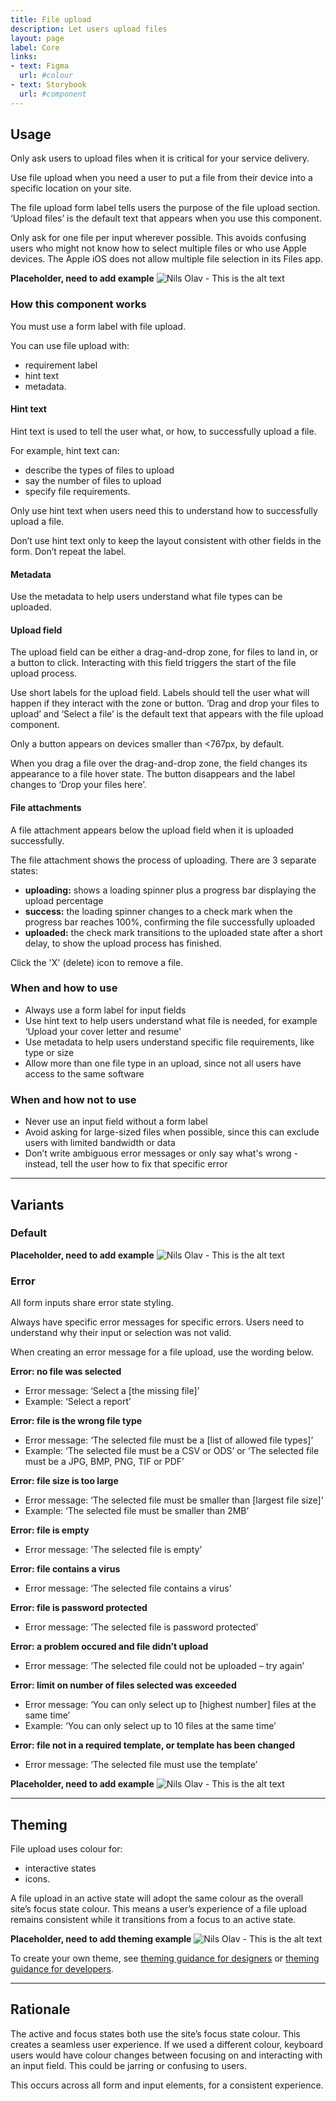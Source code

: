 ```yaml
---
title: File upload
description: Let users upload files
layout: page
label: Core
links:
- text: Figma
  url: #colour
- text: Storybook
  url: #component
---
```


## Usage

Only ask users to upload files when it is critical for your service delivery.

Use file upload when you need a user to put a file from their device into a specific location on your site.

The file upload form label tells users the purpose of the file upload section. ‘Upload files’ is the default text that appears when you use this component.

Only ask for one file per input wherever possible. This avoids confusing users who might not know how to select multiple files or who use Apple devices. The Apple iOS does not allow multiple file selection in its Files app.

**Placeholder, need to add example**
![Nils Olav  - This is the alt text](/assets/img/temp/Nils_Olav_wide.jpg)

### How this component works

You must use a form label with file upload.

You can use file upload with:

- requirement label
- hint text
- metadata.

#### Hint text

Hint text is used to tell the user what, or how, to successfully upload a file.

For example, hint text can:

- describe the types of files to upload
- say the number of files to upload
- specify file requirements.

Only use hint text when users need this to understand how to successfully upload a file.

Don’t use hint text only to keep the layout consistent with other fields in the form. Don’t repeat the label.

#### Metadata

Use the metadata to help users understand what file types can be uploaded.

#### Upload field

The upload field can be either a drag-and-drop zone, for files to land in, or a button to click. Interacting with this field triggers the start of the file upload process.

Use short labels for the upload field. Labels should tell the user what will happen if they interact with the zone or button. ‘Drag and drop your files to upload’ and ‘Select a file’ is the default text that appears with the file upload component.

Only a button appears on devices smaller than <767px, by default.

When you drag a file over the drag-and-drop zone, the field changes its appearance to a file hover state. The button disappears and the label changes to ‘Drop your files here’.

#### File attachments

A file attachment appears below the upload field when it is uploaded successfully.

The file attachment shows the process of uploading. There are 3 separate states:

- **uploading:** shows a loading spinner plus a progress bar displaying the upload percentage
- **success:** the loading spinner changes to a check mark when the progress bar reaches 100%, confirming the file successfully uploaded
- **uploaded:** the check mark transitions to the uploaded state after a short delay, to show the upload process has finished.

Click the 'X' (delete) icon to remove a file.

### When and how to use
- Always use a form label for input fields
- Use hint text to help users understand what file is needed, for example ‘Upload your cover letter and resume' 
- Use metadata to help users understand specific file requirements, like type or size
- Allow more than one file type in an upload, since not all users have access to the same software

### When and how not to use
- Never use an input field without a form label
- Avoid asking for large-sized files when possible, since this can exclude users with limited bandwidth or data
- Don’t write ambiguous error messages or only say what's wrong - instead, tell the user how to fix that specific error

---

## Variants

### Default

**Placeholder, need to add example**
![Nils Olav  - This is the alt text](/assets/img/temp/Nils_Olav_wide.jpg)

### Error

All form inputs share error state styling.

Always have specific error messages for specific errors. Users need to understand why their input or selection was not valid.

When creating an error message for a file upload, use the wording below.

**Error: no file was selected**

- Error message: ‘Select a [the missing file]’
- Example: ‘Select a report’

**Error: file is the wrong file type**

- Error message: ‘The selected file must be a \[list of allowed file types\]’
- Example: ‘The selected file must be a CSV or ODS’ or ‘The selected file must be a JPG, BMP, PNG, TIF or PDF’

**Error: file size is too large**

- Error message: ‘The selected file must be smaller than \[largest file size\]’
- Example: ‘The selected file must be smaller than 2MB’

**Error: file is empty**

- Error message: 'The selected file is empty’

**Error: file contains a virus**

- Error message: ‘The selected file contains a virus’

**Error: file is password protected**

- Error message: ‘The selected file is password protected’

**Error: a problem occured and file didn’t upload**

- Error message: ‘The selected file could not be uploaded – try again’

**Error: limit on number of files selected was exceeded**

- Error message: ‘You can only select up to \[highest number\] files at the same time’
- Example: ‘You can only select up to 10 files at the same time’

**Error: file not in a required template, or template has been changed**

- Error message: ‘The selected file must use the template’

**Placeholder, need to add example**
![Nils Olav  - This is the alt text](/assets/img/temp/Nils_Olav_wide.jpg)

---

## Theming

File upload uses colour for:

- interactive states
- icons.

A file upload in an active state will adopt the same colour as the overall site’s focus state colour. This means a user’s experience of a file upload remains consistent while it transitions from a focus to an active state.

**Placeholder, need to add theming example**
![Nils Olav  - This is the alt text](/assets/img/temp/Nils_Olav_wide.jpg)

To create your own theme, see [theming guidance for designers]() or [theming guidance for developers]().

---

## Rationale

The active and focus states both use the site’s focus state colour. This creates a seamless user experience. If we used a different colour, keyboard users would have colour changes between focusing on and interacting with an input field. This could be jarring or confusing to users.

This occurs across all form and input elements, for a consistent experience. 
